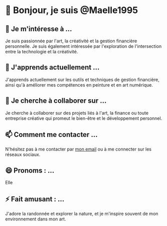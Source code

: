 # 👋 Bonjour, je suis @Maelle1995

## 👀 Je m'intéresse à ...
Je suis passionnée par l'art, la créativité et la gestion financière personnelle. Je suis également intéressée par l'exploration de l'intersection entre la technologie et la créativité.

## 🌱 J'apprends actuellement ...
J'apprends actuellement sur les outils et techniques de gestion financière, ainsi qu'à améliorer mes compétences en peinture et en art numérique.

## 💞️ Je cherche à collaborer sur ...
Je cherche à collaborer sur des projets liés à l'art, la finance ou toute entreprise créative qui promeut le bien-être et le développement personnel.

## 📫 Comment me contacter ...
N'hésitez pas à me contacter par [mon email](mailto:ton-email@example.com) ou à me connecter sur les réseaux sociaux.

## 😄 Pronoms : ...
Elle

## ⚡ Fait amusant : ...
J'adore la randonnée et explorer la nature, et je m'inspire souvent de mon environnement dans mon art.
